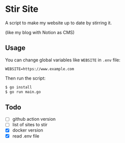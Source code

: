 # Stir Site

A script to make my website up to date by stirring it.

(like my blog with Notion as CMS)

## Usage

You can change global variables like `WEBSITE` in `.env` file:

```
WEBSITE=https://www.example.com
```

Then run the script:

```bash
$ go install
$ go run main.go
```

## Todo

- [ ] github action version
- [ ] list of sites to stir
- [x] docker version
- [x] read .env file